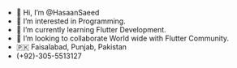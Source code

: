 - 👋 Hi, I’m @HasaanSaeed
- 👀 I’m interested in Programming.
- 🌱 I’m currently learning Flutter Development.
- 💞️ I’m looking to collaborate World wide with Flutter Community.
- 🇵🇰 Faisalabad, Punjab, Pakistan
-  (+92)-305-5513127

<!---
HasaanSaeed/HasaanSaeed is a ✨ special ✨ repository because its `README.md` (this file) appears on your GitHub profile.
You can click the Preview link to take a look at your changes.
--->
